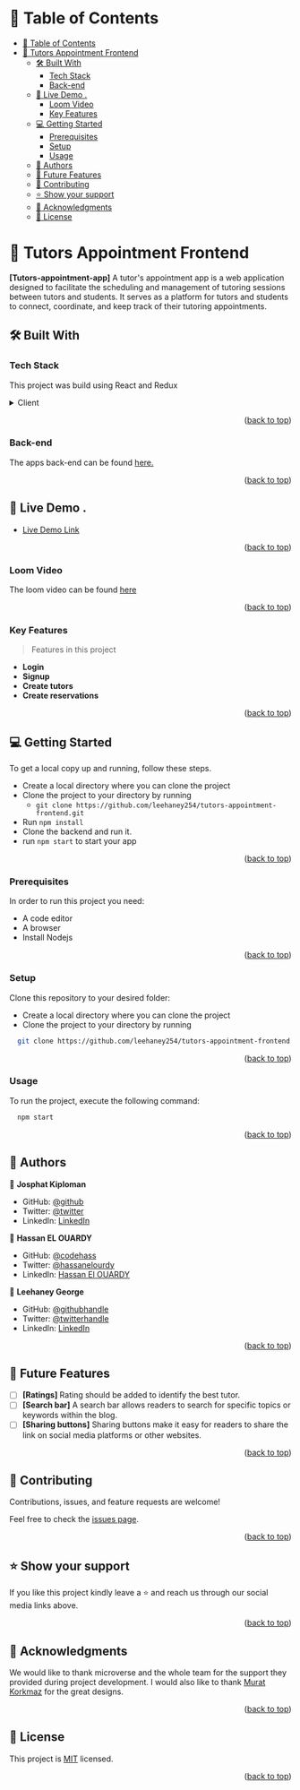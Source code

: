 <!-- TABLE OF CONTENTS -->

# 📗 Table of Contents

- [📗 Table of Contents](#-table-of-contents)
- [📖 Tutors Appointment Frontend ](#-tutors-appointment-frontend-)
  - [🛠 Built With ](#-built-with-)
    - [Tech Stack ](#tech-stack-)
    - [Back-end ](#back-end-)
  - [🚀 Live Demo .](#-live-demo-)
    - [Loom Video ](#loom-video-)
    - [Key Features ](#key-features-)
  - [💻 Getting Started ](#-getting-started-)
    - [Prerequisites](#prerequisites)
    - [Setup](#setup)
    - [Usage](#usage)
  - [👥 Authors ](#-authors-)
  - [🔭 Future Features ](#-future-features-)
  - [🤝 Contributing ](#-contributing-)
  - [⭐️ Show your support ](#️-show-your-support-)
  - [🙏 Acknowledgments ](#-acknowledgments-)
  - [📝 License ](#-license-)

<!-- PROJECT DESCRIPTION -->

# 📖 Tutors Appointment Frontend <a name="about-project"></a>


**[Tutors-appointment-app]** A tutor's appointment app is a web application designed to facilitate the scheduling and management of tutoring sessions between tutors and students. It serves as a platform for tutors and students to connect, coordinate, and keep track of their tutoring appointments.

## 🛠 Built With <a name="built-with"></a>

### Tech Stack <a name="tech-stack"></a>

This project was build using React and Redux

<details>
  <summary>Client</summary>
  <ul>
    <li><a href="https://legacy.reactjs.org/docs/getting-started.html">React</a></li>
    <li><a href="https://v2.tailwindcss.com/docs">Tailwind</a></li>
    <li><a href="https://redux-toolkit.js.org/">Redux</a></li>
  </ul>
</details>

<p align="right">(<a href="#readme-top">back to top</a>)</p>

### Back-end <a name="Front end"></a>
The apps back-end can be found [here.](https://github.com/leehaney254/tutors-appointment-backend)

<p align="right">(<a href="#readme-top">back to top</a>)</p>

<!-- LIVE DEMO -->

## 🚀 Live Demo <a name="live-demo"></a>.

- [Live Demo Link]()

<p align="right">(<a href="#readme-top">back to top</a>)</p>
<!-- Features -->

### Loom Video <a name="Loom Video"></a>
The loom video can be found [here]()

<p align="right">(<a href="#readme-top">back to top</a>)</p>

### Key Features <a name="key-features"></a>

> Features in this project

- **Login**
- **Signup**
- **Create tutors**
- **Create reservations**

<p align="right">(<a href="#readme-top">back to top</a>)</p>

<!-- GETTING STARTED -->

## 💻 Getting Started <a name="getting-started"></a>


To get a local copy up and running, follow these steps.
- Create a local directory where you can clone the project
- Clone the project to your directory by running
  - `git clone https://github.com/leehaney254/tutors-appointment-frontend.git`
- Run `npm install`
- Clone the backend and run it.
- run `npm start` to start your app

<p align="right">(<a href="#readme-top">back to top</a>)</p>

### Prerequisites

In order to run this project you need:
- A code editor
- A browser
- Install Nodejs

<p align="right">(<a href="#readme-top">back to top</a>)</p>

### Setup

Clone this repository to your desired folder:
- Create a local directory where you can clone the project
- Clone the project to your directory by running
```sh
  git clone https://github.com/leehaney254/tutors-appointment-frontend.git
```

<p align="right">(<a href="#readme-top">back to top</a>)</p>

### Usage

To run the project, execute the following command:

```sh
  npm start
```

<p align="right">(<a href="#readme-top">back to top</a>)</p>

<!-- AUTHORS -->

## 👥 Authors <a name="authors"></a>

👤 **Josphat Kiploman**

- GitHub: [@github](https://github.com/Josphat205)
- Twitter: [@twitter](https://twitter.com/josphatloman)
- LinkedIn: [LinkedIn](https://linkedin.com/in/josphat205)

👤 **Hassan EL OUARDY**

- GitHub: [@codehass](https://github.com/codehass)
- Twitter: [@hassanelourdy](https://twitter.com/hassanelourdy)
- LinkedIn: [Hassan El OUARDY](https://www.linkedin.com/in/hassan-el-ouardy-360b99169/)

👤 **Leehaney George**

- GitHub: [@githubhandle](https://github.com/leehaney254)
- Twitter: [@twitterhandle](https://twitter.com/Lee06785586)
- LinkedIn: [LinkedIn](https://www.linkedin.com/in/leehaney-george-0a4a51178/)

<p align="right">(<a href="#readme-top">back to top</a>)</p>

<!-- FUTURE FEATURES -->

## 🔭 Future Features <a name="future-features"></a>

- [ ] **[Ratings]** Rating should be added to identify the best tutor.
- [ ] **[Search bar]** A search bar allows readers to search for specific topics or keywords within the blog.
- [ ] **[Sharing buttons]** Sharing buttons make it easy for readers to share the link on social media platforms or other websites.

<p align="right">(<a href="#readme-top">back to top</a>)</p>


<!-- CONTRIBUTING -->

## 🤝 Contributing <a name="contributing"></a>

Contributions, issues, and feature requests are welcome!

Feel free to check the [issues page](../../issues/).

<p align="right">(<a href="#readme-top">back to top</a>)</p>

<!-- SUPPORT -->

## ⭐️ Show your support <a name="support"></a>


If you like this project kindly leave a ⭐ and reach us through our social media links above.

<p align="right">(<a href="#readme-top">back to top</a>)</p>

<!-- ACKNOWLEDGEMENTS -->

## 🙏 Acknowledgments <a name="acknowledgements"></a>


We would like to thank microverse and the whole team for the support they provided during project development. I would also like to thank [Murat Korkmaz](https://www.behance.net/muratk) for the great designs.

<p align="right">(<a href="#readme-top">back to top</a>)</p>

<!-- LICENSE -->

## 📝 License <a name="license"></a>

This project is [MIT](LICENSE.txt) licensed.

<p align="right">(<a href="#readme-top">back to top</a>)</p>

